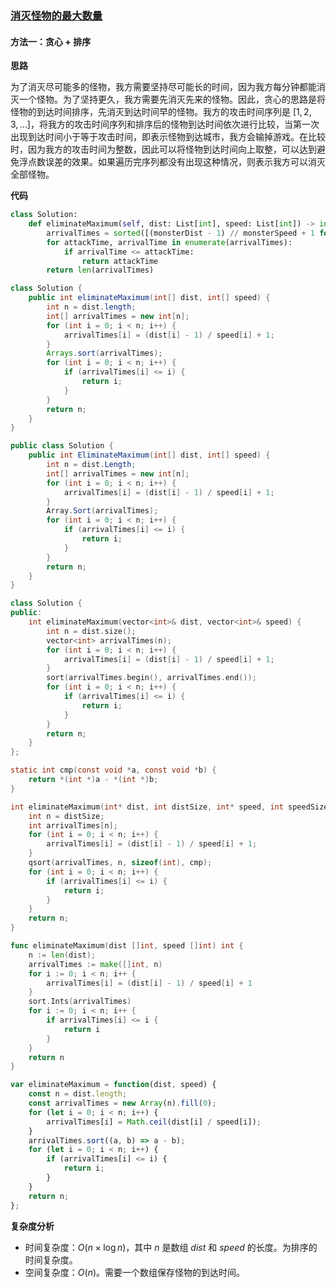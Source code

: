 ### [消灭怪物的最大数量](https://leetcode.cn/problems/eliminate-maximum-number-of-monsters/solutions/857961/xiao-mie-guai-wu-de-zui-da-shu-liang-by-0ou2p/?envType=daily-question&envId=2023-09-03)

#### 方法一：贪心 + 排序

**思路**

为了消灭尽可能多的怪物，我方需要坚持尽可能长的时间，因为我方每分钟都能消灭一个怪物。为了坚持更久，我方需要先消灭先来的怪物。因此，贪心的思路是将怪物的到达时间排序，先消灭到达时间早的怪物。我方的攻击时间序列是 $[1,2,3,\dots]$，将我方的攻击时间序列和排序后的怪物到达时间依次进行比较，当第一次出现到达时间小于等于攻击时间，即表示怪物到达城市，我方会输掉游戏。在比较时，因为我方的攻击时间为整数，因此可以将怪物到达时间向上取整，可以达到避免浮点数误差的效果。如果遍历完序列都没有出现这种情况，则表示我方可以消灭全部怪物。

**代码**

```python
class Solution:
    def eliminateMaximum(self, dist: List[int], speed: List[int]) -> int:
        arrivalTimes = sorted([(monsterDist - 1) // monsterSpeed + 1 for monsterDist, monsterSpeed in zip(dist, speed)])
        for attackTime, arrivalTime in enumerate(arrivalTimes):
            if arrivalTime <= attackTime:
                return attackTime
        return len(arrivalTimes)
```

```java
class Solution {
    public int eliminateMaximum(int[] dist, int[] speed) {
        int n = dist.length;
        int[] arrivalTimes = new int[n];
        for (int i = 0; i < n; i++) {
            arrivalTimes[i] = (dist[i] - 1) / speed[i] + 1;
        }
        Arrays.sort(arrivalTimes);
        for (int i = 0; i < n; i++) {
            if (arrivalTimes[i] <= i) {
                return i;
            }
        }
        return n;
    }
}
```

```csharp
public class Solution {
    public int EliminateMaximum(int[] dist, int[] speed) {
        int n = dist.Length;
        int[] arrivalTimes = new int[n];
        for (int i = 0; i < n; i++) {
            arrivalTimes[i] = (dist[i] - 1) / speed[i] + 1;
        }
        Array.Sort(arrivalTimes);
        for (int i = 0; i < n; i++) {
            if (arrivalTimes[i] <= i) {
                return i;
            }
        }
        return n;
    }
}
```

```cpp
class Solution {
public:
    int eliminateMaximum(vector<int>& dist, vector<int>& speed) {
        int n = dist.size();
        vector<int> arrivalTimes(n);
        for (int i = 0; i < n; i++) {
            arrivalTimes[i] = (dist[i] - 1) / speed[i] + 1;
        }
        sort(arrivalTimes.begin(), arrivalTimes.end());
        for (int i = 0; i < n; i++) {
            if (arrivalTimes[i] <= i) {
                return i;
            }
        }
        return n;
    }
};
```

```c
static int cmp(const void *a, const void *b) {
    return *(int *)a - *(int *)b;
}

int eliminateMaximum(int* dist, int distSize, int* speed, int speedSize) {
    int n = distSize;
    int arrivalTimes[n];
    for (int i = 0; i < n; i++) {
        arrivalTimes[i] = (dist[i] - 1) / speed[i] + 1;
    }
    qsort(arrivalTimes, n, sizeof(int), cmp);
    for (int i = 0; i < n; i++) {
        if (arrivalTimes[i] <= i) {
            return i;
        }
    }
    return n;
}
```

```go
func eliminateMaximum(dist []int, speed []int) int {
    n := len(dist);
    arrivalTimes := make([]int, n)
    for i := 0; i < n; i++ {
        arrivalTimes[i] = (dist[i] - 1) / speed[i] + 1
    }
    sort.Ints(arrivalTimes)
    for i := 0; i < n; i++ {
        if arrivalTimes[i] <= i {
            return i
        }
    }
    return n
}
```

```javascript
var eliminateMaximum = function(dist, speed) {
    const n = dist.length;
    const arrivalTimes = new Array(n).fill(0);
    for (let i = 0; i < n; i++) {
        arrivalTimes[i] = Math.ceil(dist[i] / speed[i]);
    }
    arrivalTimes.sort((a, b) => a - b);
    for (let i = 0; i < n; i++) {
        if (arrivalTimes[i] <= i) {
            return i;
        }
    }
    return n;
};
```

**复杂度分析**

-   时间复杂度：$O(n \times \log n)$，其中 $n$ 是数组 $dist$ 和 $speed$ 的长度。为排序的时间复杂度。
-   空间复杂度：$O(n)$。需要一个数组保存怪物的到达时间。
